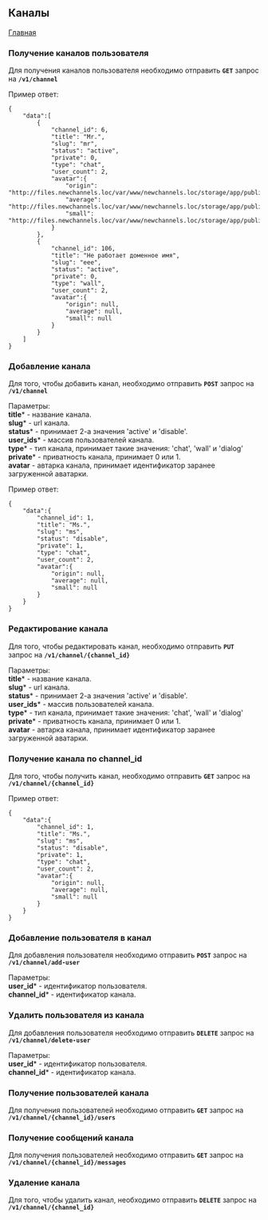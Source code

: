 ## Каналы

[Главная](main.md) 

### Получение каналов пользователя

Для получения каналов пользователя необходимо отправить **`GET`** запрос на **`/v1/channel`**

Пример ответ:<br>
```
{
    "data":[
        {
            "channel_id": 6,
            "title": "Mr.",
            "slug": "mr",
            "status": "active",
            "private": 0,
            "type": "chat",
            "user_count": 2,
            "avatar":{
                "origin": "http://files.newchannels.loc/var/www/newchannels.loc/storage/app/public/img/channel/b/b6/b6ba4c2140f71b3430a7aaf44a4bd2e1.jpg",
                "average": "http://files.newchannels.loc/var/www/newchannels.loc/storage/app/public/img/channel/b/b6/b6ba4c2140f71b3430a7aaf44a4bd2e1_400.jpg",
                "small": "http://files.newchannels.loc/var/www/newchannels.loc/storage/app/public/img/channel/b/b6/b6ba4c2140f71b3430a7aaf44a4bd2e1_150.jpg"
            }
        },
        {
            "channel_id": 106,
            "title": "Не работает доменное имя",
            "slug": "eee",
            "status": "active",
            "private": 0,
            "type": "wall",
            "user_count": 2,
            "avatar":{
                "origin": null,
                "average": null,
                "small": null
            }
        }
    ]
}
```

### Добавление канала

Для того, чтобы добавить канал, необходимо отправить 
**`POST`** запрос на **`/v1/channel`**

Параметры:<br>
**title*** - название канала.<br>
**slug*** - url канала.<br>
**status*** - принимает 2-а значения 'active' и 'disable'.<br>
**user_ids*** - массив пользователей канала.<br>
**type*** - тип канала, принимает такие значения: 
'chat', 'wall' и 'dialog'<br>
**private*** - приватность канала, принимает 0 или 1.<br>
**avatar** - автарка канала, 
принимает идентификатор заранее загруженной аватарки.

Пример ответ:<br>

```
{
    "data":{
        "channel_id": 1,
        "title": "Ms.",
        "slug": "ms",
        "status": "disable",
        "private": 1,
        "type": "chat",
        "user_count": 2,
        "avatar":{
            "origin": null,
            "average": null,
            "small": null
        }
    }
}
```

### Редактирование канала

Для того, чтобы редактировать канал, необходимо отправить 
**`PUT`** запрос на **`/v1/channel/{channel_id}`**

Параметры:<br>
**title*** - название канала.<br>
**slug*** - url канала.<br>
**status*** - принимает 2-а значения 'active' и 'disable'.<br>
**user_ids*** - массив пользователей канала.<br>
**type*** - тип канала, принимает такие значения: 
'chat', 'wall' и 'dialog'<br>
**private*** - приватность канала, принимает 0 или 1.<br>
**avatar** - автарка канала, 
принимает идентификатор заранее загруженной аватарки.

### Получение канала по channel_id

Для того, чтобы получить канал, необходимо отправить 
**`GET`** запрос на **`/v1/channel/{channel_id}`**

Пример ответ:<br>

```
{
    "data":{
        "channel_id": 1,
        "title": "Ms.",
        "slug": "ms",
        "status": "disable",
        "private": 1,
        "type": "chat",
        "user_count": 2,
        "avatar":{
            "origin": null,
            "average": null,
            "small": null
        }
    }
}
```

### Добавление пользователя в канал

Для добавления пользователя необходимо отправить
**`POST`** запрос на **`/v1/channel/add-user`**

Параметры:<br>
**user_id*** - идентификатор пользователя.<br>
**channel_id*** - идентификатор канала.<br>

### Удалить пользователя из канала

Для добавления пользователя необходимо отправить
**`DELETE`** запрос на **`/v1/channel/delete-user`**

Параметры:<br>
**user_id*** - идентификатор пользователя.<br>
**channel_id*** - идентификатор канала.<br>

### Получение пользователей канала

Для получения пользователей необходимо отправить
**`GET`** запрос на **`/v1/channel/{channel_id}/users`**

### Получение сообщений канала

Для получения пользователей необходимо отправить
**`GET`** запрос на **`/v1/channel/{channel_id}/messages`**

### Удаление канала

Для того, чтобы удалить канал, необходимо отправить 
**`DELETE`** запрос на **`/v1/channel/{channel_id}`**